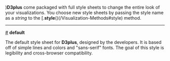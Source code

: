 )**D3plus** come packaged with full style sheets to change the entire look of your visualizations. You choose new style sheets by passing the style name as a *string* to the [.**style**()(/Visualization-Methods#style) method.

***

<a name="default" href="#wiki-default">#</a> **default**

The default style sheet for **D3plus**, designed by the developers. It is based off of simple lines and colors and "sans-serif" fonts. The goal of this style is legibility and cross-browser compatibility.